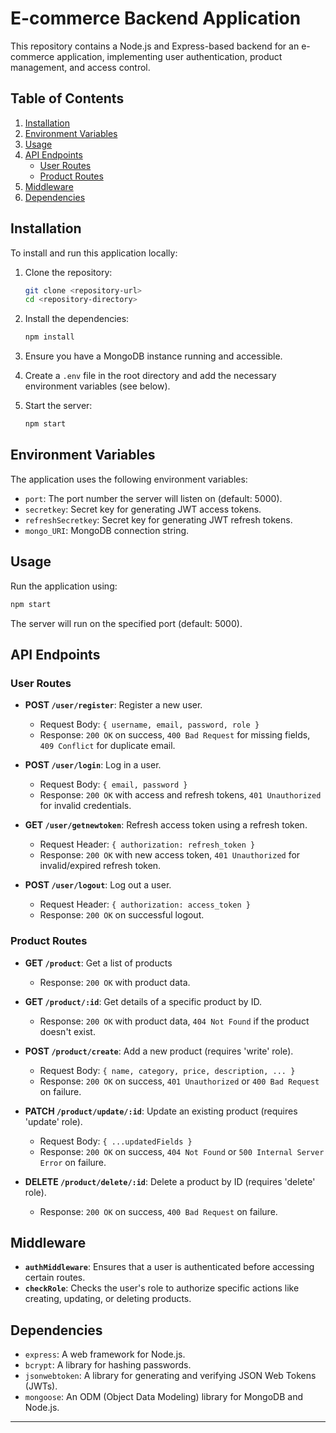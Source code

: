 # E-commerce Backend Application

This repository contains a Node.js and Express-based backend for an e-commerce application, implementing user authentication, product management, and access control.

## Table of Contents

1. [Installation](#installation)
2. [Environment Variables](#environment-variables)
3. [Usage](#usage)
4. [API Endpoints](#api-endpoints)
    - [User Routes](#user-routes)
    - [Product Routes](#product-routes)
5. [Middleware](#middleware)
6. [Dependencies](#dependencies)

## Installation

To install and run this application locally:

1. Clone the repository:
    ```bash
    git clone <repository-url>
    cd <repository-directory>
    ```

2. Install the dependencies:
    ```bash
    npm install
    ```

3. Ensure you have a MongoDB instance running and accessible.

4. Create a `.env` file in the root directory and add the necessary environment variables (see below).

5. Start the server:
    ```bash
    npm start
    ```

## Environment Variables

The application uses the following environment variables:

- `port`: The port number the server will listen on (default: 5000).
- `secretkey`: Secret key for generating JWT access tokens.
- `refreshSecretkey`: Secret key for generating JWT refresh tokens.
- `mongo_URI`: MongoDB connection string.

## Usage

Run the application using:

```bash
npm start
```

The server will run on the specified port (default: 5000).

## API Endpoints

### User Routes

- **POST `/user/register`**: Register a new user.
  - Request Body: `{ username, email, password, role }`
  - Response: `200 OK` on success, `400 Bad Request` for missing fields, `409 Conflict` for duplicate email.

- **POST `/user/login`**: Log in a user.
  - Request Body: `{ email, password }`
  - Response: `200 OK` with access and refresh tokens, `401 Unauthorized` for invalid credentials.

- **GET `/user/getnewtoken`**: Refresh access token using a refresh token.
  - Request Header: `{ authorization: refresh_token }`
  - Response: `200 OK` with new access token, `401 Unauthorized` for invalid/expired refresh token.

- **POST `/user/logout`**: Log out a user.
  - Request Header: `{ authorization: access_token }`
  - Response: `200 OK` on successful logout.

### Product Routes

- **GET `/product`**: Get a list of products
  - Response: `200 OK` with product data.

- **GET `/product/:id`**: Get details of a specific product by ID.
  - Response: `200 OK` with product data, `404 Not Found` if the product doesn't exist.

- **POST `/product/create`**: Add a new product (requires 'write' role).
  - Request Body: `{ name, category, price, description, ... }`
  - Response: `200 OK` on success, `401 Unauthorized` or `400 Bad Request` on failure.

- **PATCH `/product/update/:id`**: Update an existing product (requires 'update' role).
  - Request Body: `{ ...updatedFields }`
  - Response: `200 OK` on success, `404 Not Found` or `500 Internal Server Error` on failure.

- **DELETE `/product/delete/:id`**: Delete a product by ID (requires 'delete' role).
  - Response: `200 OK` on success, `400 Bad Request` on failure.

## Middleware

- **`authMiddleware`**: Ensures that a user is authenticated before accessing certain routes.
- **`checkRole`**: Checks the user's role to authorize specific actions like creating, updating, or deleting products.

## Dependencies

- `express`: A web framework for Node.js.
- `bcrypt`: A library for hashing passwords.
- `jsonwebtoken`: A library for generating and verifying JSON Web Tokens (JWTs).
- `mongoose`: An ODM (Object Data Modeling) library for MongoDB and Node.js.

---

